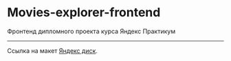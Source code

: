 # Movies-explorer-frontend
Фронтенд дипломного проекта курса Яндекс Практикум
***
Ссылка на макет [Яндекс диск](https://disk.yandex.ru/d/XR03PlXlNZBvhA).
